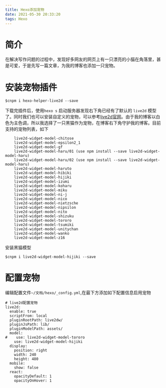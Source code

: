 ```yaml
---
title: Hexo添加宠物
date: 2021-05-30 20:33:20
tags: Hexo
---
```

# 简介

在解决写作问题的过程中，发现好多网友的网页上有一只漂亮的小猫在角落里，甚是可爱，于是先写一篇文章，为我的博客也添加一只宠物。

<!--more-->

# 安装宠物插件

```
$cnpm i hexo-helper-live2d --save
```

下载完插件后，使用`hexo s` 启动服务器发现右下角已经有了默认的 `live2d` 模型了。同时我们也可以安装自定义的宠物，可以参考[live2d官网](https://github.com/xiazeyu/live2d-widget-models)。由于我的博客以白色为主色调，所以我选择了一只黑猫作为宠物，在博客右下角守护我的博客。目前支持的宠物列表，如下

```
    live2d-widget-model-chitose
    live2d-widget-model-epsilon2_1
    live2d-widget-model-gf
    live2d-widget-model-haru/01 (use npm install --save live2d-widget-model-haru)
    live2d-widget-model-haru/02 (use npm install --save live2d-widget-model-haru)
    live2d-widget-model-haruto
    live2d-widget-model-hibiki
    live2d-widget-model-hijiki
    live2d-widget-model-izumi
    live2d-widget-model-koharu
    live2d-widget-model-miku
    live2d-widget-model-ni-j
    live2d-widget-model-nico
    live2d-widget-model-nietzsche
    live2d-widget-model-nipsilon
    live2d-widget-model-nito
    live2d-widget-model-shizuku
    live2d-widget-model-tororo
    live2d-widget-model-tsumiki
    live2d-widget-model-unitychan
    live2d-widget-model-wanko
    live2d-widget-model-z16
```

安装黑猫模型

```
$cnpm i live2d-widget-model-hijiki --save
```

# 配置宠物

编辑配置文件`~/文档/hexo/_config.yml`,在最下方添加如下配置信息启用宠物

```
# live2d配置宠物
live2d:
  enable: true
  scriptFrom: local
  pluginRootPath: live2dw/
  pluginJsPath: lib/
  pluginModelPath: assets/
  model:
#    use: live2d-widget-model-tororo
    use: live2d-widget-model-hijiki
  display:
    position: right
    width: 240
    height: 480
  mobile:
    show: false
  react:
    opacityDefault: 1
    opacityOnHover: 1
```



